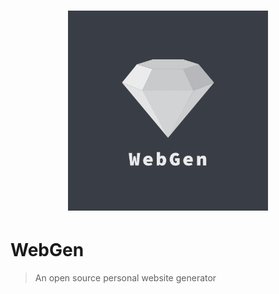 <h1 align="center">
	<img width="320" src="Assets/logo.png" alt="WebGen">
</h1>

# WebGen

> An open source personal website generator
